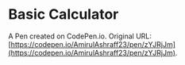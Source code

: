 # Basic Calculator

A Pen created on CodePen.io. Original URL: [https://codepen.io/AmirulAshraff23/pen/zYJRjJm](https://codepen.io/AmirulAshraff23/pen/zYJRjJm).

